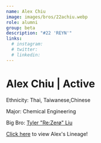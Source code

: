 ```yaml
---
name: Alex Chiu
image: images/bros/22achiu.webp
role: alumni
group: beta
description: "#22 'REYN'"
links:
  # instagram: 
  # twitter: 
  # linkedin: 
---
```


# Alex Chiu | Active
Ethnicity: Thai, Taiwanese,Chinese

Major: Chemical Engineering

Big Bro: [Tyler "Re:Zerø" Liu ](15tliu)

[Click here](/ujis/) to view Alex's Lineage!